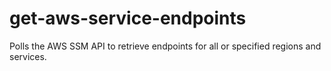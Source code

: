 # get-aws-service-endpoints
Polls the AWS SSM API to retrieve endpoints for all or specified regions and services.
